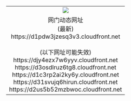 ﻿<table>
  <tr></tr>
  <tr><td colspan=2 align=center><img src="https://d1pdw3jzesq3v3.cloudfront.net/Up/oGate.jpg" /></td></tr>
  <tr><td colspan=2 align=center>网门动态网址<br/>(最新)
<br>https://d1pdw3jzesq3v3.cloudfront.net
<br/><br/>(以下网址可能失效)
<br>https://djy4ezx7w6yyv.cloudfront.net
<br>https://d3osdlruz6tg8.cloudfront.net
<br>https://d1c3rp2ai2ky6y.cloudfront.net
<br>https://d31svujq6hirun.cloudfront.net
<br>https://d2us5b52mzbwoc.cloudfront.net
    </td>
  </tr>
</table>
